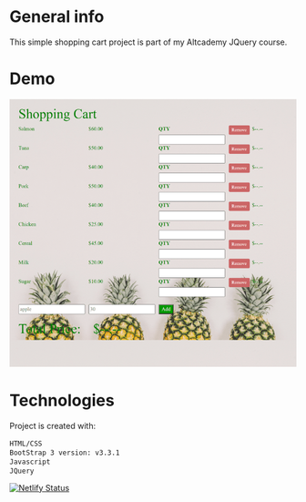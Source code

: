 # General info
This simple shopping cart project is part of my Altcademy JQuery course.

# Demo
[![Watch the video](./images/shopping-cart.png)](https://www.youtube.com/watch?v=-_tiIy3LhYo)

# Technologies
Project is created with:

    HTML/CSS    
    BootStrap 3 version: v3.3.1
    Javascript
    JQuery

[![Netlify Status](https://api.netlify.com/api/v1/badges/d253cc71-cf64-41f3-9dab-c6a496a544f8/deploy-status)](https://app.netlify.com/sites/shopping-cart-jo/deploys)
